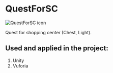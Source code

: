 # QuestForSC
![QuestForSC icon](https://github.com/MarevoVision/QuestForSC/blob/master/QuestForSC-icon_github.png?raw=true)

Quest for shopping center (Chest, Light).

## Used and applied in the project:

1. Unity
2. Vuforia
